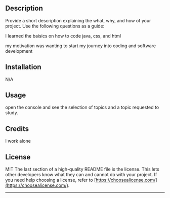 ## Description

Provide a short description explaining the what, why, and how of your project. Use the following questions as a guide:

I learned the baisics on how to code java, css, and html

my motivation was wanting to start my journey into coding and software development



## Installation

N/A

## Usage
open the console and see the selection of topics and a topic requested to study.

## Credits

I work alone
## License
MIT
The last section of a high-quality README file is the license. This lets other developers know what they can and cannot do with your project. If you need help choosing a license, refer to [https://choosealicense.com/](https://choosealicense.com/).

---

